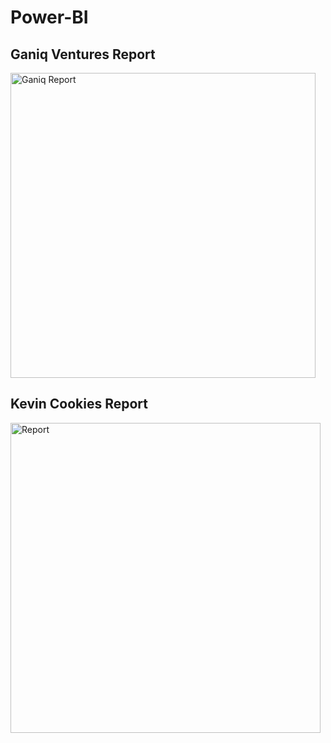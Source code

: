 # Power-BI


## Ganiq Ventures Report

<img width="488" alt="Ganiq Report" src="https://user-images.githubusercontent.com/121463568/209586516-9b182eb3-d7fd-44c7-8ce2-1571da14d4c3.png">


## Kevin Cookies Report

<img width="496" alt="Report" src="https://user-images.githubusercontent.com/121463568/209586539-a0ce3df3-b285-4a2e-ac3d-e94ff8970787.png">
